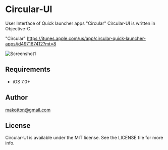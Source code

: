 # Circular-UI

User Interface of Quick launcher apps "Circular"
Circular-UI is written in Objective-C.

"Circular"
https://itunes.apple.com/us/app/circular-quick-launcher-apps/id497167412?mt=8

![Screenshot1](https://github.com/makotton/Circular-UI/wiki/images/screenshot1.png)

## Requirements

- iOS 7.0+

## Author

makotton@gmail.com

## License

Circular-UI is available under the MIT license. See the LICENSE file for more info.

